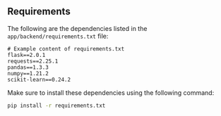 ## Requirements

The following are the dependencies listed in the `app/backend/requirements.txt` file:

```
# Example content of requirements.txt
flask==2.0.1
requests==2.25.1
pandas==1.3.3
numpy==1.21.2
scikit-learn==0.24.2
```

Make sure to install these dependencies using the following command:

```sh
pip install -r requirements.txt
```